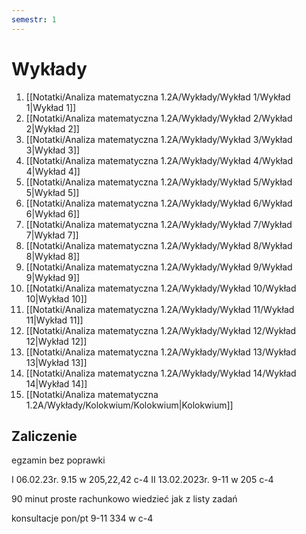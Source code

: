 ```yaml
---
semestr: 1
---
```


# Wykłady
1. [[Notatki/Analiza matematyczna 1.2A/Wykłady/Wykład 1/Wykład 1|Wykład 1]]
2. [[Notatki/Analiza matematyczna 1.2A/Wykłady/Wykład 2/Wykład 2|Wykład 2]]
3. [[Notatki/Analiza matematyczna 1.2A/Wykłady/Wykład 3/Wykład 3|Wykład 3]]
4. [[Notatki/Analiza matematyczna 1.2A/Wykłady/Wykład 4/Wykład 4|Wykład 4]]
5. [[Notatki/Analiza matematyczna 1.2A/Wykłady/Wykład 5/Wykład 5|Wykład 5]]
6. [[Notatki/Analiza matematyczna 1.2A/Wykłady/Wykład 6/Wykład 6|Wykład 6]]
7. [[Notatki/Analiza matematyczna 1.2A/Wykłady/Wykład 7/Wykład 7|Wykład 7]]
8. [[Notatki/Analiza matematyczna 1.2A/Wykłady/Wykład 8/Wykład 8|Wykład 8]]
9. [[Notatki/Analiza matematyczna 1.2A/Wykłady/Wykład 9/Wykład 9|Wykład 9]]
10. [[Notatki/Analiza matematyczna 1.2A/Wykłady/Wykład 10/Wykład 10|Wykład 10]]
11. [[Notatki/Analiza matematyczna 1.2A/Wykłady/Wykład 11/Wykład 11|Wykład 11]]
12. [[Notatki/Analiza matematyczna 1.2A/Wykłady/Wykład 12/Wykład 12|Wykład 12]]
13. [[Notatki/Analiza matematyczna 1.2A/Wykłady/Wykład 13/Wykład 13|Wykład 13]]
14. [[Notatki/Analiza matematyczna 1.2A/Wykłady/Wykład 14/Wykład 14|Wykład 14]]
15. [[Notatki/Analiza matematyczna 1.2A/Wykłady/Kolokwium/Kolokwium|Kolokwium]]

## Zaliczenie
egzamin bez poprawki 

I 06.02.23r. 9.15 w 205,22,42 c-4
II 13.02.2023r. 9-11 w 205 c-4

90 minut proste rachunkowo  wiedzieć jak
z listy zadań

konsultacje pon/pt 9-11 334 w c-4